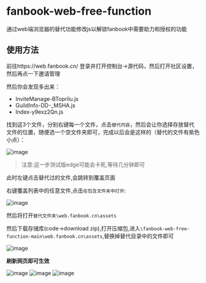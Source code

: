 # fanbook-web-free-function
通过web端浏览器的替代功能修改js以解锁fanbook中需要助力和授权的功能  

## 使用方法  

前往https://web.fanbook.cn/ 登录并打开控制台->源代码，然后打开社区设置，然后再点一下邀请管理  

然后你会发现多出来：  

- InviteManage-BToprilu.js
- GuildInfo-DD-_MSHA.js
- Index-y9exz2Qn.js

找到这3个文件，分别右键每一个文件，点击`替代内容`，然后会让你选择存放替代文件的位置，随便选一个空文件夹即可，完成以后会是这样的（替代的文件有紫色小点）：

![image](https://github.com/user-attachments/assets/2ea39fb2-31a2-45e2-ad03-b8ffd8763219)

> 注意:这一步测试版edge可能会卡死,等待几分钟即可

此时左键点击替代过的文件,会跳转到覆盖页面

右键覆盖列表中的任意文件,点击`在包含文件夹中打开`: 

![image](https://github.com/user-attachments/assets/7fde38d7-202b-46f2-b4ac-bc0f70cc4531)

然后将打开`替代文件夹\web.fanbook.cn\assets`

然后下载存储库(code->download zip),打开压缩包,进入`\fanbook-web-free-function-main\web.fanbook.cn\assets`,替换掉替代目录中的文件即可  

![image](https://github.com/user-attachments/assets/8a287415-caaf-4e67-9091-4bc133793bb1)

**刷新网页即可生效** 

![image](https://github.com/user-attachments/assets/a8b34e13-8699-4d09-ae45-a8f3291a2432)
![image](https://github.com/user-attachments/assets/e92141f0-c96d-4a80-b83c-1ff6344ac173)
![image](https://github.com/user-attachments/assets/dbac3224-1e0c-4807-909d-9e7dcf380a6f)

